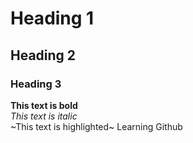 # Heading 1
## Heading 2
### Heading 3

**This text is bold**
</br>
_This text is italic_
</br>
~This text is highlighted~
Learning Github
